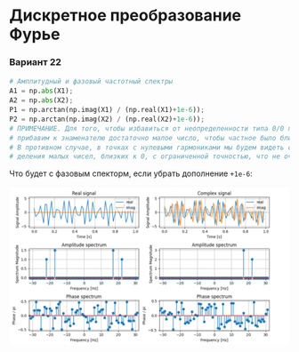 # Дискретное преобразование Фурье

### Вариант 22

``` python
# Амплитудный и фазовый частотный спектры
A1 = np.abs(X1);
A2 = np.abs(X2);
P1 = np.arctan(np.imag(X1) / (np.real(X1)+1e-6));
P2 = np.arctan(np.imag(X2) / (np.real(X2)+1e-6));
# ПРИМЕЧАНИЕ. Для того, чтобы избавиться от неопределенности типа 0/0 при вычислении фазового спектра,
# прибавим к знаменателю достаточно малое число, чтобы частное было близко к нулю, и корректно отображалось на графике.
# В противном случае, в точках с нулевыми гармониками мы будем видеть случайные значения, полученные в результате
# деления малых чисел, близких к 0, с ограниченной точностью, что не очень адекватно отразит изучаемые свойства спектров
```

Что будет с фазовым спекторм, если убрать дополнение `+1e-6`:

<p align="center" > <img src="./pics/phase_spectr_0div0.png"></p>